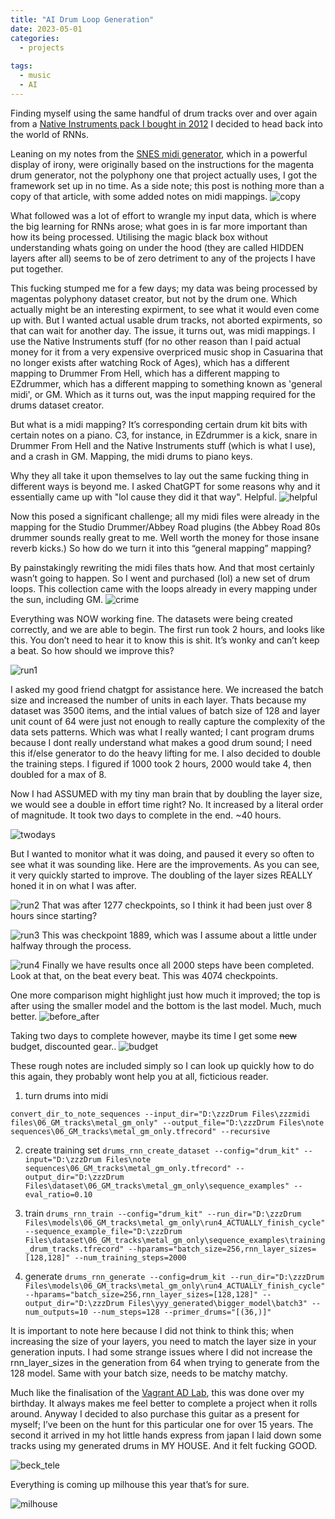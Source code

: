 ```yaml
---
title: "AI Drum Loop Generation"
date: 2023-05-01
categories:
  - projects
  
tags:
  - music
  - AI
---
```



Finding myself using the same handful of drum tracks over and over again from a [Native Instruments pack I bought in 2012](https://www.native-instruments.com/en/products/komplete/drums/abbey-road-80s-drummer/) I decided to head back into the world of RNNs.
 
Leaning on my notes from the [SNES midi generator](https://onecloudemoji.github.io/projects/midi-nn/), which in a powerful display of irony, were originally based on the instructions for the magenta drum generator, not the polyphony one that project actually uses, I got the framework set up in no time. As a side note; this post is nothing more than a copy of that article, with some added notes on midi mappings.
![copy](/assets/images/drums/copy.png)
 
What followed was a lot of effort to wrangle my input data, which is where the big learning for RNNs arose; what goes in is far more important than how its being processed. Utilising the magic black box without understanding whats going on under the hood (they are called HIDDEN layers after all) seems to be of zero detriment to any of the projects I have put together.
 
This fucking stumped me for a few days; my data was being processed by magentas polyphony dataset creator, but not by the drum one. Which actually might be an interesting expirment, to see what it would even come up with. But I wanted actual usable drum tracks, not aborted expirments, so that can wait for another day. The issue, it turns out, was midi mappings. I use the Native Instruments stuff (for no other reason than I paid actual money for it from a very expensive overpriced music shop in Casuarina that no longer exists after watching Rock of Ages), which has a different mapping to Drummer From Hell, which has a different mapping to EZdrummer, which has a different mapping to something known as 'general midi', or GM. Which as it turns out, was the input mapping required for the drums dataset creator.

But what is a midi mapping? It’s corresponding certain drum kit bits with certain notes on a piano. C3, for instance, in EZdrummer is a kick, snare in Drummer From Hell and the Native Instruments stuff (which is what I use), and a crash in GM. Mapping, the midi drums to piano keys.

Why they all take it upon themselves to lay out the same fucking thing in different ways is beyond me. I asked ChatGPT for some reasons why and it essentially came up with "lol cause they did it that way". Helpful.
![helpful](/assets/images/drums/helpful.png)
 
Now this posed a significant challenge; all my midi files were already in the mapping for the Studio Drummer/Abbey Road plugins (the Abbey Road 80s drummer sounds really great to me. Well worth the money for those insane reverb kicks.) So how do we turn it into this “general mapping” mapping?

By painstakingly rewriting the midi files thats how. And that most certainly wasn’t going to happen. So I went and purchased (lol) a new set of drum loops. This collection came with the loops already in every mapping under the sun, including GM. 
![crime](/assets/images/drums/crime.png)

Everything was NOW working fine. The datasets were being created correctly, and we are able to begin. The first run took 2 hours, and looks like this. You don’t need to hear it to know this is shit. It’s wonky and can’t keep a beat. So how should we improve this?

![run1](/assets/images/drums/run1.png)

I asked my good friend chatgpt for assistance here. We increased the batch size and increased the number of units in each layer. Thats because my dataset was 3500 items, and the intial values of batch size of 128 and layer unit count of 64 were just not enough to really capture the complexity of the data sets patterns. Which was what I really wanted; I cant program drums because I dont really understand what makes a good drum sound; I need this if/else generator to do the heavy lifting for me. I also decided to double the training steps. I figured if 1000 took 2 hours, 2000 would take 4, then doubled for a max of 8. 

Now I had ASSUMED with my tiny man brain that by doubling the layer size, we would see a double in effort time right? No. It increased by a literal order of magnitude. It took two days to complete in the end. ~40 hours.

![twodays](/assets/images/drums/twodays.png)

But I wanted to monitor what it was doing, and paused it every so often to see what it was sounding like. Here are the improvements. As you can see, it very quickly started to improve. The doubling of the layer sizes REALLY honed it in on what I was after.

![run2](/assets/images/drums/run2.png)
That was after 1277 checkpoints, so I think it had been just over 8 hours since starting?

![run3](/assets/images/drums/run3.png)
This was checkpoint 1889, which was I assume about a little under halfway through the process.

![run4](/assets/images/drums/run4.png)
Finally we have results once all 2000 steps have been completed. Look at that, on the beat every beat. This was 4074 checkpoints.

One more comparison might highlight just how much it improved; the top is after using the smaller model and the bottom is the last model. Much, much better.
![before_after](/assets/images/drums/first_last.png)

Taking two days to complete however, maybe its time I get some ~~new~~ budget, discounted gear..
![budget](/assets/images/drums/budget.png)

These rough notes are included simply so I can look up quickly how to do this again, they probably wont help you at all, ficticious reader.

1) turn drums into midi

````convert_dir_to_note_sequences --input_dir="D:\zzzDrum Files\zzzmidi files\06_GM_tracks\metal_gm_only" --output_file="D:\zzzDrum Files\note sequences\06_GM_tracks\metal_gm_only.tfrecord" --recursive````

2) create training set
````drums_rnn_create_dataset --config="drum_kit" --input="D:\zzzDrum Files\note sequences\06_GM_tracks\metal_gm_only.tfrecord" --output_dir="D:\zzzDrum Files\dataset\06_GM_tracks\metal_gm_only\sequence_examples" --eval_ratio=0.10````

3) train
````drums_rnn_train --config="drum_kit" --run_dir="D:\zzzDrum Files\models\06_GM_tracks\metal_gm_only\run4_ACTUALLY_finish_cycle" --sequence_example_file="D:\zzzDrum Files\dataset\06_GM_tracks\metal_gm_only\sequence_examples\training_drum_tracks.tfrecord" --hparams="batch_size=256,rnn_layer_sizes=[128,128]" --num_training_steps=2000````

4) generate
````drums_rnn_generate --config=drum_kit --run_dir="D:\zzzDrum Files\models\06_GM_tracks\metal_gm_only\run4_ACTUALLY_finish_cycle" --hparams="batch_size=256,rnn_layer_sizes=[128,128]" --output_dir="D:\zzzDrum Files\yyy_generated\bigger_model\batch3" --num_outputs=10 --num_steps=128 --primer_drums="[(36,)]"````

It is important to note here because I did not think to think this; when increasing the size of your layers, you need to match the layer size in your generation inputs. I had some strange issues where I did not increase the rnn_layer_sizes in the generation from 64 when trying to generate from the 128 model. Same with your batch size, needs to be matchy matchy.

Much like the finalisation of the [Vagrant AD Lab](https://onecloudemoji.github.io/labbing/vagrant-ad-lab/), this was done over my birthday. It always makes me feel better to complete a project when it rolls around. Anyway I decided to also purchase this guitar as a present for myself; I’ve been on the hunt for this particular one for over 15 years. The second it arrived in my hot little hands express from japan I laid down some tracks using my generated drums in MY HOUSE. And it felt fucking GOOD.

 ![beck_tele](/assets/images/drums/beck.jpeg)

Everything is coming up milhouse this year that’s for sure. 

![milhouse](/assets/images/drums/milhouse.jpg)
